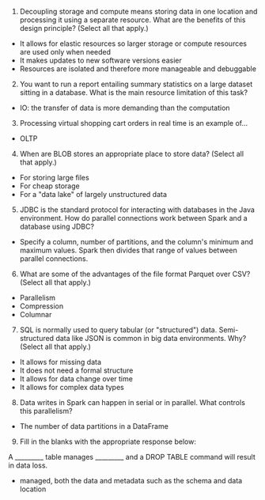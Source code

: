 1. Decoupling storage and compute means storing data in one location and processing it using a separate resource. What are the benefits of this design principle? (Select all that apply.)

- It allows for elastic resources so larger storage or compute resources are used only when needed
- It makes updates to new software versions easier
- Resources are isolated and therefore more manageable and debuggable

2. You want to run a report entailing summary statistics on a large dataset sitting in a database. What is the main resource limitation of this task?

- IO: the transfer of data is more demanding than the computation

3. Processing virtual shopping cart orders in real time is an example of...

- OLTP

4. When are BLOB stores an appropriate place to store data? (Select all that apply.)

- For storing large files
- For cheap storage
- For a "data lake" of largely unstructured data

5. JDBC is the standard protocol for interacting with databases in the Java environment. How do parallel connections work between Spark and a database using JDBC?

- Specify a column, number of partitions, and the column's minimum and maximum values. Spark then divides that range of values between parallel connections.

6. What are some of the advantages of the file format Parquet over CSV? (Select all that apply.)

- Parallelism
- Compression
- Columnar

7. SQL is normally used to query tabular (or "structured") data. Semi-structured data like JSON is common in big data environments. Why? (Select all that apply.)

- It allows for missing data
- It does not need a formal structure
- It allows for data change over time
- It allows for complex data types

8. Data writes in Spark can happen in serial or in parallel. What controls this parallelism?

- The number of data partitions in a DataFrame

9. Fill in the blanks with the appropriate response below:

A _________ table manages  _________  and a DROP TABLE command will result in data loss.

- managed, both the data and metadata such as the schema and data location